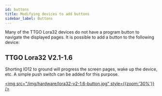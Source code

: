 ```yaml
---
id: buttons
title: Modifying devices to add buttons
sidebar_label: Buttons
---
```


Many of the TTGO Lora32 devices do not have a program button to navigate the displayed pages. It is possible to add a button to the following device:

## TTGO Lora32 V2.1-1.6

Shorting IO12 to ground will progress the screen pages, wake up the device, etc. A simple push switch can be added for this purpose.

[<img src="/img/hardware/lora32-v2-1.6-button.jpg" style={{zoom:'30%'}} />](/img/hardware/lora32-v2-1.6-button.jpg)
